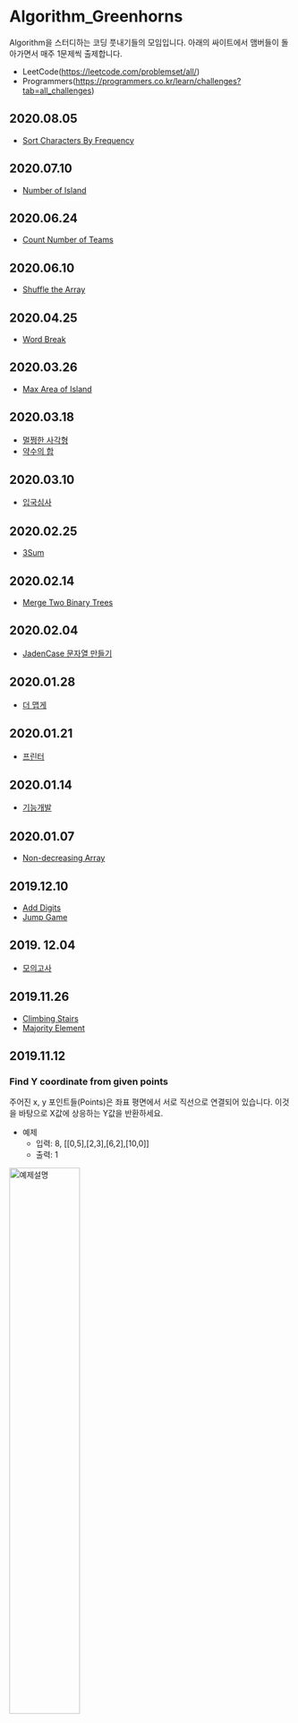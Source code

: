 # Algorithm_Greenhorns
Algorithm을 스터디하는 코딩 풋내기들의 모임입니다. 아래의 싸이트에서 맴버들이 돌아가면서 매주 1문제씩 출제합니다.
* LeetCode(https://leetcode.com/problemset/all/)
* Programmers(https://programmers.co.kr/learn/challenges?tab=all_challenges)

## 2020.08.05
* [Sort Characters By Frequency](https://leetcode.com/problems/sort-characters-by-frequency/)

## 2020.07.10
* [Number of Island](https://leetcode.com/problems/number-of-islands/description/)

## 2020.06.24
* [Count Number of Teams](https://leetcode.com/problems/count-number-of-teams/)

## 2020.06.10
* [Shuffle the Array](https://leetcode.com/problems/shuffle-the-array/)
## 2020.04.25
* [Word Break](https://leetcode.com/problems/word-break/description/)
## 2020.03.26
* [Max Area of Island](https://leetcode.com/problems/max-area-of-island/description/)
## 2020.03.18
* [멀쩡한 사각형](https://programmers.co.kr/learn/courses/30/lessons/62048)
* [약수의 합](https://programmers.co.kr/learn/courses/30/lessons/12928)

## 2020.03.10
* [입국심사](https://programmers.co.kr/learn/courses/30/lessons/43238)

## 2020.02.25
* [3Sum](https://leetcode.com/problems/3sum/)

## 2020.02.14
* [Merge Two Binary Trees](https://leetcode.com/problems/merge-two-binary-trees/)

## 2020.02.04
* [JadenCase 문자열 만들기](https://programmers.co.kr/learn/courses/30/lessons/12951)

## 2020.01.28
* [더 맵게](https://programmers.co.kr/learn/courses/30/lessons/42626)

## 2020.01.21
* [프린터](https://programmers.co.kr/learn/courses/30/lessons/42587)

## 2020.01.14
* [기능개발](https://programmers.co.kr/learn/courses/30/lessons/42586/)

## 2020.01.07
* [Non-decreasing Array](https://leetcode.com/problems/non-decreasing-array/)

## 2019.12.10
* [Add Digits](https://leetcode.com/problems/add-digits/)
* [Jump Game](https://leetcode.com/problems/jump-game/)

## 2019. 12.04
* [모의고사](https://programmers.co.kr/learn/courses/30/lessons/42840#)

## 2019.11.26
* [Climbing Stairs](https://leetcode.com/problems/climbing-stairs/)
* [Majority Element](https://leetcode.com/problems/majority-element/)

## 2019.11.12
### Find Y coordinate from given points
주어진 x, y 포인트들(Points)은 좌표 평면에서 서로 직선으로 연결되어 있습니다. 이것을 바탕으로 X값에 상응하는 Y값을 반환하세요.
* 예제
  * 입력: 8, [[0,5],[2,3],[6,2],[10,0]]
  * 출력: 1

<img src="https://github.com/toad0475/Algorithm_Greenhorns/blob/master/toad0475/20191113_Explanation.png" width="50%" height="50%" title="px(픽셀) 크기 설정" alt="예제설명"></img>

* Note
  * 주어진 Points의 x,y 그리고 X는 -100000 이상 그리고 100000 이하의 모든 실수 입니다.
  * Points x값을 기준으로 정렬되어 있습니다.

본 문제는 Wwise의 Attenuation 정보를 Unreal로 가져와 원하는 형식으로 데이터를 표현하고자 할 때 필요했던 실제 사례를 바탕으로 제작한 것입니다.
구현된 알고리즘 중 성능이 우수한 것을 선별하여 Waapi를 활용한 Unreal Sound Visualizer 프로젝트에서 반영할 계획입니다.
* 참고 이미지(https://github.com/toad0475/Algorithm_Greenhorns/blob/master/trippysour/attenuation.PNG)


## 2019.11.05
* [Minimum Height Trees](https://leetcode.com/problems/minimum-height-trees/)

## 2019.10.30
* [Letter Tile Possibilities](https://leetcode.com/problems/letter-tile-possibilities/)

## 2019.10.22
* [영어 끝말잇기](https://programmers.co.kr/learn/courses/30/lessons/12981)

## 2019.10.15
* [Joystick](https://programmers.co.kr/learn/courses/30/lessons/42860)

## 2019.10.08
* [2016](https://programmers.co.kr/learn/courses/30/lessons/12901/)

## 2019.10.02
* [Best Time to Buy and Sell Stock](https://leetcode.com/problems/best-time-to-buy-and-sell-stock/)

## 2019.09.26
* [Remove Element](https://leetcode.com/problems/remove-element/)
